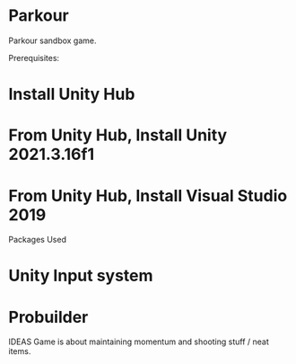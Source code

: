 # Parkour

Parkour sandbox game.

Prerequisites:

# Install Unity Hub
# From Unity Hub, Install Unity 2021.3.16f1
# From Unity Hub, Install Visual Studio 2019

Packages Used
# Unity Input system
# Probuilder

IDEAS
Game is about maintaining momentum and shooting stuff / neat items.

